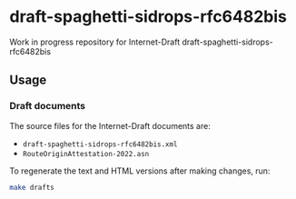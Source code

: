 # draft-spaghetti-sidrops-rfc6482bis

Work in progress repository for Internet-Draft draft-spaghetti-sidrops-rfc6482bis

## Usage

### Draft documents

The source files for the Internet-Draft documents are:

- `draft-spaghetti-sidrops-rfc6482bis.xml`
- `RouteOriginAttestation-2022.asn`

To regenerate the text and HTML versions after making changes, run:

``` sh
make drafts
```
